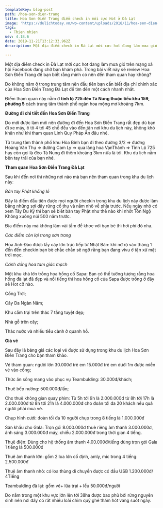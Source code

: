 ```yaml
---
templateKey: blog-post
path: /hoa-son-dien-trang
title: Hoa Sơn Điền Trang điểm check in mới cực Hot ở Đà Lạt
image: 'https://dulichtoday.vn/wp-content/uploads/2018/11/hoa-son-dien-trang-dia-diem-moi-da-lat.jpg' 
tags:
  - Thien nhien
uev: 4.18.6
date: 2019-11-21T13:12:33.962Z
description: Một địa điểm check in Đà Lạt mới cực hot đang làm mưa gió trên mạng xã hội Facebook đang chờ bạn khám phá.
 
---
```


Một địa điểm check in Đà Lạt mới cực hot đang làm mưa gió trên mạng xã hội Facebook đang chờ bạn khám phá. Trong bài viết này sẽ review Hoa Sơn Điền Trang để bạn biết rằng mình có nên đến tham quan hay không?

Do không nằm ở trong trung tâm nên đầu tiên bạn cần biết địa chỉ chính xác của Hoa Sơn Điền Trang Đà Lạt để tìm đến một cách nhanh nhất.

Điểm tham quan này nằm ở **tỉnh lộ 725 đèo Tà Nung thuộc tiểu khu 159, phường 5** cách trung tâm thành phố ngàn hoa mộng mơ khoảng 7km.

**Đường đi chi tiết đến Hoa Sơn Điền Trang**

Do mới được làm mới nên đường đi đến Hoa Sơn Điền Trang rất đẹp dù bạn đi xe máy, ô tô 4 tới 45 chỗ đều vào đến tận nơi khu du lịch này, không khó khăn như khi tham quan Linh Quy Pháp Ấn đâu nhé.

Từ trung tâm thành phố khu Hòa Bình bạn đi theo đường 3/2 => đường Hoàng Văn Thụ => đường Cam Ly => qua làng hoa VạnThành => Tỉnh Lộ 725 hay còn gọi là đèo Tà Nung đi thêm khoảng 3km nữa là tới. Khu du lịch nằm bên tay trái của bạn nhé.




**Tham quan Hoa Sơn Điền Trang Đà Lạt**

Sau khi đến nơi thì những nơi nào mà bạn nên tham quan trong khu du lịch này:

*Bàn tay Phật khổng lồ*

Đây là điểm đầu tiên được mọi người checkin trong khu du lịch này được làm bằng những sợi dây rừng cổ thụ và nằm nhô về phía trước. Nếu ngày nhỏ có xem Tây Du Ký thì bạn sẽ biết bàn tay Phật như thế nào khi nhốt Tôn Ngộ Không xuống núi 500 năm trước.

Địa điểm này mà không làm vài tấm để khoe với bạn bè thì hơi phí đó nha.

*Các điểm còn lại trong sơn trang*

Hoa Anh Đào được lấy cây lớn trực tiếp từ Nhật Bản: khi nở rộ vào tháng 1 đến đến checkin bạn bè chắc chắn sẽ ngỡ rằng bạn đang vivu ở tận xứ mặt trời mọc.

*Cánh đồng hoa tam giác mạch*

Một khu khá lớn trồng hoa hồng cổ Sapa: Bạn có thể tưởng tượng rằng hoa hồng đà lạt đã đẹp và nổi tiếng thì hoa hồng cổ của Sapa được trồng ở đây sẽ Hot cỡ nào.

Cổng Trời;

Cây Đa Ngàn Năm;

Khu cắm trại trên thác 7 tầng tuyệt đẹp;

Nhà gỗ trên cây;

Thác nước và nhiều tiểu cảnh ở quanh hồ.


**Giá vé**

Sau đây là bảng giá các loại vé được sử dụng trong khu du lịch Hoa Sơn Điền Trang cho bạn tham khảo.

Vé tham quan: người lớn 30.000đ trẻ em 15.000đ trẻ em dưới 1m được miễn vé vào cổng;

Thức ăn sống mang vào phục vụ Teambulding: 30.000đ/khách;

Thuê bếp nướng: 500.000đ/lần;

Cho thuê không gian quay phim: Từ 5h tới 9h là 2.000.000đ từ 8h tới 17h là 2.000.000đ từ 8h tới 21h là 4.000.000đ cho đoàn tới đa 20 khách nếu quá người phải mua vé.

Chụp hình cưới: đoàn tối đa 10 người chụp trong 8 tiếng là 1.000.000đ

Sân khấu cho Gala: Trọn gói 8.000.000đ thuê riêng âm thanh 3.000.000đ, ánh sáng 3.000.000đ máy, chiếu 2.000.000đ trong thời gian 4 tiếng.

Thuê điện: Dùng cho hệ thống âm thanh 4.00.000đ/tiếng dùng trọn gói Gala 1 tiếng là 500.000đ

Thuê âm thanh lớn: gồm 2 loa lớn cố định, amly, mic trong 4 tiếng 2.500.000đ

Thuê âm thanh nhỏ: có loa thùng di chuyển được có đầu USB 1.200.000đ/ 4Tiếng

Teambulding đà lạt: gồm vé+ lửa trại + lều 50.000đ/người


Do nằm trong một khu vực lớn lên tới 38ha được bao phủ bởi rừng nguyên sinh nên nơi đây có rất nhiều loài chim quý ghé thăm hót vang suốt ngày.
